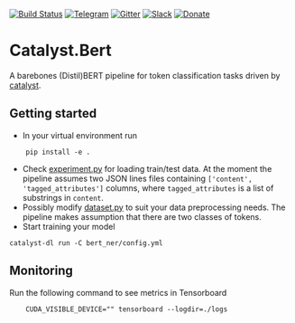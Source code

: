 [![Build Status](https://travis-ci.com/catalyst-team/bert.svg?branch=master)](https://travis-ci.com/catalyst-team/bert)
[![Telegram](./pics/telegram.svg)](https://t.me/catalyst_team)
[![Gitter](https://badges.gitter.im/catalyst-team/community.svg)](https://gitter.im/catalyst-team/community?utm_source=badge&utm_medium=badge&utm_campaign=pr-badge)
[![Slack](./pics/slack.svg)](https://opendatascience.slack.com/messages/CGK4KQBHD)
[![Donate](https://raw.githubusercontent.com/catalyst-team/catalyst-pics/master/third_party_pics/patreon.png)](https://www.patreon.com/catalyst_team)

# Catalyst.Bert

A barebones (Distil)BERT pipeline for token classification tasks driven by [catalyst](https://github.com/catalyst-team/catalyst).


## Getting started

- In your virtual environment run
```
    pip install -e .
```
- Check [experiment.py](bert_ner/experiment.py) for loading train/test data. At the moment the pipeline assumes two JSON lines files containing `['content', 'tagged_attributes']` columns, where `tagged_attributes` is a list of substrings in `content`.
- Possibly modify [dataset.py](bert_ner/dataset.py) to suit your data preprocessing needs. The pipeline makes assumption that there are two classes of tokens.
- Start training your model
```
catalyst-dl run -C bert_ner/config.yml
```

## Monitoring

Run the following command to see metrics in Tensorboard
```
    CUDA_VISIBLE_DEVICE="" tensorboard --logdir=./logs
```
